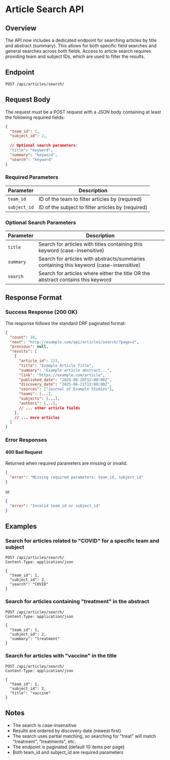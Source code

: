 # Article Search API

## Overview
The API now includes a dedicated endpoint for searching articles by title and abstract (summary). This allows for both specific field searches and general searches across both fields. Access to article search requires providing team and subject IDs, which are used to filter the results.

## Endpoint

```
POST /api/articles/search/
```

## Request Body

The request must be a POST request with a JSON body containing at least the following required fields:

```json
{
  "team_id": 1,
  "subject_id": 2,
  
  // Optional search parameters:
  "title": "keyword",
  "summary": "keyword",
  "search": "keyword"
}
```

### Required Parameters

| Parameter | Description |
|-----------|-------------|
| `team_id` | ID of the team to filter articles by (required) |
| `subject_id` | ID of the subject to filter articles by (required) |

### Optional Search Parameters

| Parameter | Description |
|-----------|-------------|
| `title`   | Search for articles with titles containing this keyword (case-insensitive) |
| `summary` | Search for articles with abstracts/summaries containing this keyword (case-insensitive) |
| `search`  | Search for articles where either the title OR the abstract contains this keyword |

## Response Format

### Success Response (200 OK)
The response follows the standard DRF paginated format:

```json
{
  "count": 10,
  "next": "http://example.com/api/articles/search/?page=2",
  "previous": null,
  "results": [
    {
      "article_id": 123,
      "title": "Example Article Title",
      "summary": "Example article abstract...",
      "link": "https://example.com/article",
      "published_date": "2025-06-20T12:00:00Z",
      "discovery_date": "2025-06-21T12:00:00Z",
      "sources": ["Journal of Example Studies"],
      "teams": [...],
      "subjects": [...],
      "authors": [...],
      // ... other article fields
    },
    // ... more articles
  ]
}
```

### Error Responses

#### 400 Bad Request
Returned when required parameters are missing or invalid.

```json
{
  "error": "Missing required parameters: team_id, subject_id"
}
```

or

```json
{
  "error": "Invalid team_id or subject_id"
}
```

## Examples

### Search for articles related to "COVID" for a specific team and subject

```
POST /api/articles/search/
Content-Type: application/json

{
  "team_id": 1,
  "subject_id": 2,
  "search": "COVID"
}
```

### Search for articles containing "treatment" in the abstract

```
POST /api/articles/search/
Content-Type: application/json

{
  "team_id": 1,
  "subject_id": 2,
  "summary": "treatment"
}
```

### Search for articles with "vaccine" in the title

```
POST /api/articles/search/
Content-Type: application/json

{
  "team_id": 1,
  "subject_id": 2,
  "title": "vaccine"
}
```

## Notes
- The search is case-insensitive
- Results are ordered by discovery date (newest first)
- The search uses partial matching, so searching for "treat" will match "treatment", "treatments", etc.
- The endpoint is paginated (default 10 items per page)
- Both team_id and subject_id are required parameters
